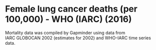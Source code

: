 # Female lung cancer deaths (per 100,000) - WHO (IARC) (2016)

Mortality data was compiled by Gapminder using data from IARC GLOBOCAN 2002 (estimates for 2002) and WHO-IARC time series data.